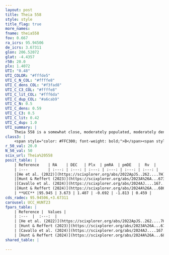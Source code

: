 ```yaml
---
layout: post
title: Theia 558
style: style
title_flag: true
more_names: 
fname: theia558
fov: 0.667
ra_icrs: 95.94506
de_icrs: 3.67311
glon: 206.52072
glat: -4.4357
r50: 20.0
plx: 1.4072
UTI: "0.48"
UTI_COLOR: "#fffde5"
UTI_C_N_COL: "#ffffe8"
UTI_C_dens_COL: "#f3fad8"
UTI_C_C3_COL: "#ffffe8"
UTI_C_lit_COL: "#fff6da"
UTI_C_dup_COL: "#a6cab9"
UTI_C_N: 0.5
UTI_C_dens: 0.59
UTI_C_C3: 0.5
UTI_C_lit: 0.42
UTI_C_dup: 1.0
UTI_summary: |
    Theia 558 is a somewhat close, moderately populated, moderately dense object of intermediate C3 quality. It was recently reported in the literature.
class3: |
    <span style="color: #FFC300; font-weight: bold;">B</span><span style="color: #FFC300; font-weight: bold;">B</span>
r_50_val: 20.0
N_50_val: 50
scix_url: Theia%20558
posit_table: |
    | Reference    | RA    | DEC   | Plx  | pmRA  | pmDE   |  Rv  |
    | :---         | :---: | :---: | :---: | :---: | :---: | :---: |
    |[He et al. (2022)](https://scixplorer.org/abs/2022ApJS..262....7H) | 95.953 | 3.644 | 1.406 | -0.651 | -1.81 | -- |
    |[Hunt & Reffert (2023)](https://scixplorer.org/abs/2023A%26A...673A.114H) | 95.905 | 3.67 | 1.41 | -0.685 | -1.827 | -1.075 |
    |[Cavallo et al. (2024)](https://scixplorer.org/abs/2024AJ....167...12C) | 95.977 | 3.72 | 1.409 | -- | -- | -- |
    |[Hunt & Reffert (2024)](https://scixplorer.org/abs/2024A%26A...686A..42H) | 95.905 | 3.67 | 1.41 | -0.685 | -1.827 | -1.075 |
    | **UCC** |95.945 | 3.673 | 1.407 | -0.692 | -1.813 | 0.459 | 
cds_radec: 95.94506,+3.67311
carousel: UCC_HUNT23
fpars_table: |
    | Reference |  Values |
    | :---  |  :---:  |
    | [He et al. (2022)](https://scixplorer.org/abs/2022ApJS..262....7H) | `A0=1.6, logAge=8.45` |
    | [Hunt & Reffert (2023)](https://scixplorer.org/abs/2023A%26A...673A.114H) | `AV50=0.649, diffAV50=2.112, MOD50=9.106, logAge50=8.305` |
    | [Cavallo et al. (2024)](https://scixplorer.org/abs/2024AJ....167...12C) | `AV50=0.99, dMod50=9.11, logAge50=8.5, [Fe/H]50=-0.25` |
    | [Hunt & Reffert (2024)](https://scixplorer.org/abs/2024A%26A...686A..42H) | `MassJ=72.2136` |
shared_table: |
    
---
```

